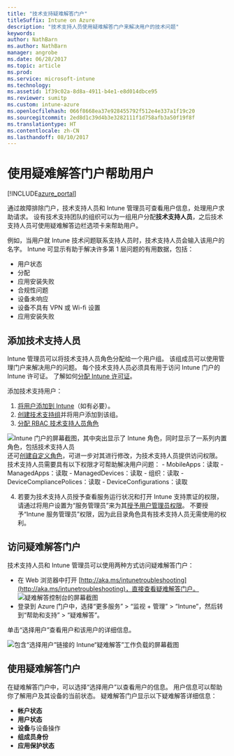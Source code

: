 ```yaml
---
title: "技术支持疑难解答门户"
titleSuffix: Intune on Azure
description: "技术支持人员使用疑难解答门户来解决用户的技术问题"
keywords: 
author: NathBarn
ms.author: NathBarn
manager: angrobe
ms.date: 06/28/2017
ms.topic: article
ms.prod: 
ms.service: microsoft-intune
ms.technology: 
ms.assetid: 1f39c02a-8d8a-4911-b4e1-e8d014dbce95
ms.reviewer: sumitp
ms.custom: intune-azure
ms.openlocfilehash: 066f8668ea37e928455792f512e4e337a1f19c20
ms.sourcegitcommit: 2ed8d1c39d4b3e3282111f1d758afb3a50f19f8f
ms.translationtype: HT
ms.contentlocale: zh-CN
ms.lasthandoff: 08/10/2017
---
```

# <a name="use-the-troubleshooting-portal-to-help-users"></a>使用疑难解答门户帮助用户

[!INCLUDE[azure_portal](./includes/azure_portal.md)]

通过故障排除门户，技术支持人员和 Intune 管理员可查看用户信息，处理用户求助请求。 设有技术支持团队的组织可以为一组用户分配**技术支持人员**，之后技术支持人员可使用疑难解答边栏选项卡来帮助用户。

例如，当用户就 Intune 技术问题联系支持人员时，技术支持人员会输入该用户的名字。 Intune 可显示有助于解决许多第 1 层问题的有用数据，包括：
- 用户状态
- 分配
- 应用安装失败
- 合规性问题
- 设备未响应
-   设备不具有 VPN 或 Wi-fi 设置
-   应用安装失败

## <a name="add-help-desk-operators"></a>添加技术支持人员
Intune 管理员可以将技术支持人员角色分配给一个用户组。 该组成员可以使用管理门户来解决用户的问题。 每个技术支持人员必须具有用于访问 Intune 门户的 Intune 许可证。 了解如何[分配 Intune 许可证](licenses-assign.md)。

添加技术支持用户：
1. [将用户添加到 Intune](users-add.md)（如有必要）。
2. [创建技术支持组](groups-add.md)并将用户添加到该组。
3. [分配 RBAC 技术支持人员角色](role-based-access-control.md#built-in-roles)

  ![Intune 门户的屏幕截图，其中突出显示了 Intune 角色，同时显示了一系列内置角色，包括技术支持人员](./media/help-desk-user-add.png) 还可[创建自定义角色](role-based-access-control.md#custom-roles)，可进一步对其进行修改，为技术支持人员提供访问权限。  技术支持人员需要具有以下权限才可帮助解决用户问题：
    - MobileApps：读取
    - ManagedApps：读取
    - ManagedDevices：读取
    - 组织：读取
    - DeviceCompliancePolices：读取
    - DeviceConfigurations：读取

4. 若要为技术支持人员授予查看服务运行状况和打开 Intune 支持票证的权限，请通过将用户设置为“服务管理员”来为其[授予用户管理员权限](https://docs.microsoft.com/azure/active-directory/active-directory-users-assign-role-azure-portal)。 不要授予“Intune 服务管理员”权限，因为此目录角色具有技术支持人员无需使用的权利。

## <a name="access-the-troubleshooting-portal"></a>访问疑难解答门户

技术支持人员和 Intune 管理员可以使用两种方式访问疑难解答门户：
- 在 Web 浏览器中打开 [http://aka.ms/intunetroubleshooting](http://aka.ms/intunetroubleshooting)，直接查看疑难解答门户。
  ![疑难解答控制台的屏幕截图](./media/help-desk-console.png)
- 登录到 Azure 门户中，选择“更多服务” > “监视 + 管理” > “Intune”，然后转到“帮助和支持” > “疑难解答”。

单击“选择用户”查看用户和该用户的详细信息。

![包含“选择用户”链接的 Intune“疑难解答”工作负载的屏幕截图](media/help-desk-user.png)

## <a name="use-the-troubleshooting-portal"></a>使用疑难解答门户

在疑难解答门户中，可以选择“选择用户”以查看用户的信息。 用户信息可以帮助你了解用户及其设备的当前状态。 疑难解答门户显示以下疑难解答详细信息：
- **帐户状态**
- **用户状态**
- **设备**与设备操作
- **组成员身份**
- **应用保护状态**
